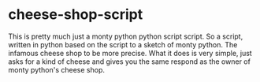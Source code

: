 # cheese-shop-script
This is pretty much just a monty python python script script. So a script, written in python based on the script to a sketch of monty python. The infamous cheese shop to be more precise. What it does is very simple, just asks for a kind of cheese and gives you the same respond as the owner of monty python's cheese shop.
